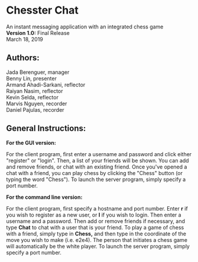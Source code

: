 # **Chesster Chat**
An instant messaging application with an integrated chess game <br/>
**Version 1.0:** Final Release <br/>
March 18, 2019

## Authors:

Jada Berenguer, manager <br/>
Benny Lin, presenter <br/>
Armand Ahadi-Sarkani, reflector <br/>
Raiyan Nasim, reflector <br/>
Kevin Selda, reflector <br/>
Marvis Nguyen, recorder <br/>
Daniel Pajulas, recorder 

## General Instructions:

**For the GUI version:**

For the client program, first enter a username and password and click either "register" or "login".
Then, a list of your friends will be shown. You can add and remove friends, or chat with an existing friend. 
Once you've opened a chat with a friend, you can play chess by clicking the "Chess" button (or typing the word "Chess").
To launch the server program, simply specify a port number.

**For the command line version:**

For the client program, first specify a hostname and port number. Enter **r** if you wish to register as a new user, or **l** if you wish to login. Then enter a username and a password. Then add or remove friends if necessary, and type **Chat** to chat with a user that is your friend.
To play a game of chess with a friend, simply type in **Chess,** and then type in the coordinate of the move you wish to make (i.e. e2e4). The person that initiates a chess game will automatically be the white player.
To launch the server program, simply specify a port number.

